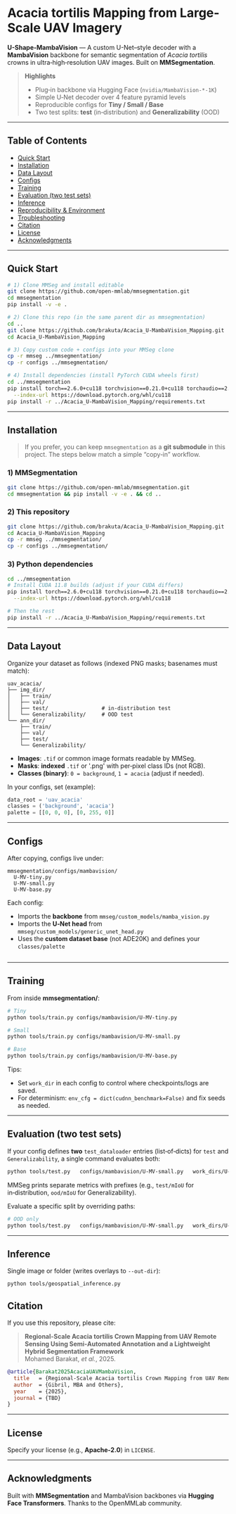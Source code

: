# Acacia tortilis Mapping from Large-Scale UAV Imagery

**U-Shape-MambaVision** — A custom U-Net–style decoder with a **MambaVision** backbone for semantic segmentation of *Acacia tortilis* crowns in ultra‑high‑resolution UAV images. Built on **MMSegmentation**.

> **Highlights**
> - Plug‑in backbone via Hugging Face (`nvidia/MambaVision-*-1K`)
> - Simple U‑Net decoder over 4 feature pyramid levels
> - Reproducible configs for **Tiny / Small / Base**
> - Two test splits: **test** (in‑distribution) and **Generalizability** (OOD)

---

## Table of Contents
- [Quick Start](#quick-start)
- [Installation](#installation)
- [Data Layout](#data-layout)
- [Configs](#configs)
- [Training](#training)
- [Evaluation (two test sets)](#evaluation-two-test-sets)
- [Inference](#inference)
- [Reproducibility & Environment](#reproducibility--environment)
- [Troubleshooting](#troubleshooting)
- [Citation](#citation)
- [License](#license)
- [Acknowledgments](#acknowledgments)

---

## Quick Start

```bash
# 1) Clone MMSeg and install editable
git clone https://github.com/open-mmlab/mmsegmentation.git
cd mmsegmentation
pip install -v -e .

# 2) Clone this repo (in the same parent dir as mmsegmentation)
cd ..
git clone https://github.com/brakuta/Acacia_U-MambaVision_Mapping.git
cd Acacia_U-MambaVision_Mapping

# 3) Copy custom code + configs into your MMSeg clone
cp -r mmseg ../mmsegmentation/
cp -r configs ../mmsegmentation/

# 4) Install dependencies (install PyTorch CUDA wheels first)
cd ../mmsegmentation
pip install torch==2.6.0+cu118 torchvision==0.21.0+cu118 torchaudio==2.6.0+cu118 \
  --index-url https://download.pytorch.org/whl/cu118
pip install -r ../Acacia_U-MambaVision_Mapping/requirements.txt
```

---

## Installation

> If you prefer, you can keep `mmsegmentation` as a **git submodule** in this project. The steps below match a simple “copy‑in” workflow.

### 1) MMSegmentation
```bash
git clone https://github.com/open-mmlab/mmsegmentation.git
cd mmsegmentation && pip install -v -e . && cd ..
```

### 2) This repository
```bash
git clone https://github.com/brakuta/Acacia_U-MambaVision_Mapping.git
cd Acacia_U-MambaVision_Mapping
cp -r mmseg ../mmsegmentation/
cp -r configs ../mmsegmentation/
```

### 3) Python dependencies
```bash
cd ../mmsegmentation
# Install CUDA 11.8 builds (adjust if your CUDA differs)
pip install torch==2.6.0+cu118 torchvision==0.21.0+cu118 torchaudio==2.6.0+cu118 \
  --index-url https://download.pytorch.org/whl/cu118

# Then the rest
pip install -r ../Acacia_U-MambaVision_Mapping/requirements.txt
```

---

## Data Layout

Organize your dataset as follows (indexed PNG masks; basenames must match):  

```
uav_acacia/
├── img_dir/
│   ├── train/
│   ├── val/
│   ├── test/                 # in-distribution test
│   └── Generalizability/     # OOD test
└── ann_dir/
    ├── train/
    ├── val/
    ├── test/
    └── Generalizability/
```

- **Images**: `.tif` or common image formats readable by MMSeg.  
- **Masks**: **indexed** `.tif` or '.png' with per‑pixel class IDs (not RGB).  
- **Classes (binary)**: `0 = background`, `1 = acacia` (adjust if needed).

In your configs, set (example):
```python
data_root = 'uav_acacia'
classes = ('background', 'acacia')
palette = [[0, 0, 0], [0, 255, 0]]
```

---

## Configs

After copying, configs live under:
```
mmsegmentation/configs/mambavision/
  U-MV-tiny.py
  U-MV-small.py
  U-MV-base.py
```

Each config:
- Imports the **backbone** from `mmseg/custom_models/mamba_vision.py`
- Imports the **U‑Net head** from `mmseg/custom_models/generic_unet_head.py`
- Uses the **custom dataset base** (not ADE20K) and defines your `classes/palette`

> ```

---

## Training

From inside **mmsegmentation/**:
```bash
# Tiny
python tools/train.py configs/mambavision/U-MV-tiny.py

# Small
python tools/train.py configs/mambavision/U-MV-small.py

# Base
python tools/train.py configs/mambavision/U-MV-base.py
```

Tips:
- Set `work_dir` in each config to control where checkpoints/logs are saved.
- For determinism: `env_cfg = dict(cudnn_benchmark=False)` and fix seeds as needed.

---

## Evaluation (two test sets)

If your config defines **two** `test_dataloader` entries (list‑of‑dicts) for `test` and `Generalizability`, a single command evaluates both:

```bash
python tools/test.py   configs/mambavision/U-MV-small.py   work_dirs/U-MV-small/latest.pth --eval mIoU mFscore
```

MMSeg prints separate metrics with prefixes (e.g., `test/mIoU` for in‑distribution, `ood/mIoU` for Generalizability).

Evaluate a specific split by overriding paths:
```bash
# OOD only
python tools/test.py   configs/mambavision/U-MV-small.py   work_dirs/U-MV-small/latest.pth --eval mIoU mFscore   --cfg-options   test_dataloader.dataset.data_prefix.img_path=img_dir/Generalizability   test_dataloader.dataset.data_prefix.seg_map_path=ann_dir/Generalizability
```

---

## Inference

Single image or folder (writes overlays to `--out-dir`):

```bash
python tools/geospatial_inference.py
```




## Citation

If you use this repository, please cite:

> **Regional-Scale Acacia tortilis Crown Mapping from UAV Remote Sensing Using Semi‑Automated Annotation and a Lightweight Hybrid Segmentation Framework**  
> Mohamed Barakat, *et al.*, 2025.

```bibtex
@article{Barakat2025AcaciaUAVMambaVision,
  title   = {Regional-Scale Acacia tortilis Crown Mapping from UAV Remote Sensing Using Semi-Automated Annotation and a Lightweight Hybrid Segmentation Framework},
  author  = {Gibril, MBA and Others},
  year    = {2025},
  journal = {TBD}
}
```

---

## License

Specify your license (e.g., **Apache-2.0**) in `LICENSE`.

---

## Acknowledgments

Built with **MMSegmentation** and MambaVision backbones via **Hugging Face Transformers**. Thanks to the OpenMMLab community.
